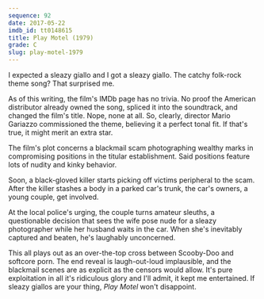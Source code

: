 ```yaml
---
sequence: 92
date: 2017-05-22
imdb_id: tt0148615
title: Play Motel (1979)
grade: C
slug: play-motel-1979
---
```


I expected a sleazy giallo and I got a sleazy giallo. The catchy folk-rock theme song? That surprised me.

As of this writing, the film's IMDb page has no trivia. No proof the American distributor already owned the song, spliced it into the soundtrack, and changed the film's title. Nope, none at all. So, clearly, director Mario Gariazzo commissioned the theme, believing it a perfect tonal fit. If that's true, it might merit an extra star.

The film's plot concerns a blackmail scam photographing wealthy marks in compromising positions in the titular establishment. Said positions feature lots of nudity and kinky behavior.

Soon, a black-gloved killer starts picking off victims peripheral to the scam. After the killer stashes a body in a parked car's trunk, the car's owners, a young couple, get involved.

At the local police's urging, the couple turns amateur sleuths, a questionable decision that sees the wife pose nude for a sleazy photographer while her husband waits in the car. When she's inevitably captured and beaten, he's laughably unconcerned.

This all plays out as an over-the-top cross between Scooby-Doo and softcore porn. The end reveal is laugh-out-loud implausible, and the blackmail scenes are as explicit as the censors would allow. It's pure exploitation in all it's ridiculous glory and I'll admit, it kept me entertained. If sleazy giallos are your thing, _Play Motel_ won't disappoint.